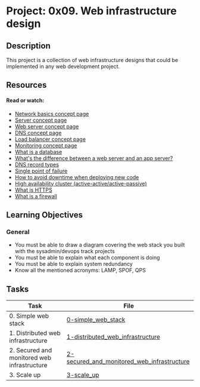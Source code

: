 # Project: 0x09. Web infrastructure design

## Description

This project is a collection of web infrastructure designs that could be implemented in any web development project.


## Resources

#### Read or watch:

* [Network basics concept page]()
* [Server concept page]()
* [Web server concept page]()
* [DNS concept page]()
* [Load balancer concept page]()
* [Monitoring concept page]()
* [What is a database](https://intranet.alxswe.com/rltoken/n3CdS3EA5l5psDDKbEhApA)
* [What's the difference between a web server and an app server?](https://intranet.alxswe.com/rltoken/0as4wDlFqyhLhf0f_gedcw)
* [DNS record types](https://intranet.alxswe.com/rltoken/Pl3UoEfAO7K_jUKRLMmnAQ)
* [Single point of failure](https://intranet.alxswe.com/rltoken/uxpx2YhXs10TFLIDg78chA)
* [How to avoid downtime when deploying new code](https://intranet.alxswe.com/rltoken/4ansLu2gtHnoFrNThqyObA)
* [High availability cluster (active-active/active-passive)](https://intranet.alxswe.com/rltoken/TAJeVYy9U9iLaEDd6XkbRA)
* [What is HTTPS](https://intranet.alxswe.com/rltoken/c0zs2MxrmxFLsCPOizxq6g)
* [What is a firewall](https://intranet.alxswe.com/rltoken/j6idMcUTyNEDj1oYDQFmUw)
## Learning Objectives

### General

* You must be able to draw a diagram covering the web stack you built with the sysadmin/devops track projects
* You must be able to explain what each component is doing
* You must be able to explain system redundancy
* Know all the mentioned acronyms: LAMP, SPOF, QPS
## Tasks

| Task | File |
| ---- | ---- |
| 0. Simple web stack | [0-simple_web_stack](./0-simple_web_stack) |
| 1. Distributed web infrastructure | [1-distributed_web_infrastructure](./1-distributed_web_infrastructure) |
| 2. Secured and monitored web infrastructure | [2-secured_and_monitored_web_infrastructure](./2-secured_and_monitored_web_infrastructure) |
| 3. Scale up | [3-scale_up](./3-scale_up) |
